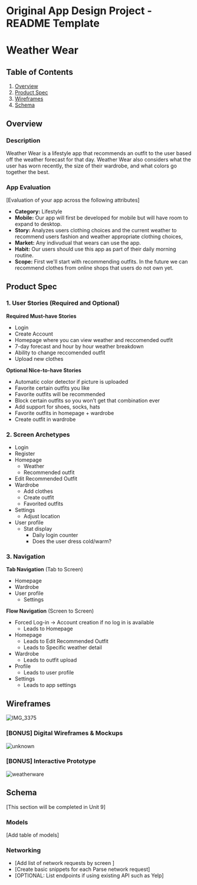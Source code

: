 Original App Design Project - README Template
===

# Weather Wear

## Table of Contents
1. [Overview](#Overview)
1. [Product Spec](#Product-Spec)
1. [Wireframes](#Wireframes)
2. [Schema](#Schema)

## Overview
### Description
Weather Wear is a lifestyle app that recommends an outfit to the user based off the weather forecast for that day. Weather Wear also considers what the user has worn recently, the size of their wardrobe, and what colors go together the best.

### App Evaluation
[Evaluation of your app across the following attributes]
- **Category:** Lifestyle
- **Mobile:** Our app will first be developed for mobile but will have room to expand to desktop.
- **Story:** Analyzes users clothing choices and the current weather to recommend users fashion and weather appropriate clothing choices,
- **Market:** Any indivudual that wears can use the app.
- **Habit:** Our users should use this app as part of their daily morning routine.
- **Scope:** First we'll start with recommending outfits. In the future we can recommend clothes from online shops that users do not own yet. 

## Product Spec

### 1. User Stories (Required and Optional)

**Required Must-have Stories**

* Login
* Create Account
* Homepage where you can view weather and reccomended outfit
* 7-day forecast and hour by hour weather breakdown
* Ability to change reccomended outfit
* Upload new clothes

**Optional Nice-to-have Stories**

* Automatic color detector if picture is uploaded
* Favorite certain outfits you like
* Favorite outfits will be recommended 
* Block certain outfits so you won't get that combination ever
* Add support for shoes, socks, hats
* Favorite outfits in homepage + wardrobe
* Create outfit in wardrobe

### 2. Screen Archetypes

* Login
* Register
* Homepage
   * Weather
   * Recommended outfit
* Edit Recommended Outfit
* Wardrobe
   * Add clothes
   * Create outfit
   * Favorited outfits
* Settings
   * Adjust location
* User profile
   * Stat display
      * Daily login counter
      * Does the user dress cold/warm?

### 3. Navigation

**Tab Navigation** (Tab to Screen)

* Homepage
* Wardrobe
* User profile
   * Settings

**Flow Navigation** (Screen to Screen)

* Forced Log-in -> Account creation if no log in is available
   * Leads to Homepage
* Homepage
   * Leads to Edit Recommended Outfit
   * Leads to Specific weather detail
* Wardrobe
   * Leads to outfit upload
* Profile
   * Leads to user profile
* Settings
   * Leads to app settings

## Wireframes
![IMG_3375](https://user-images.githubusercontent.com/50147938/160742246-edd3316a-093b-48bd-842b-ace2aabb7c91.jpg)

### [BONUS] Digital Wireframes & Mockups
![unknown](https://user-images.githubusercontent.com/50147938/160742347-91a7f921-794d-4548-83b6-bf7ede4a8bd2.png)

### [BONUS] Interactive Prototype
![weatherware](https://user-images.githubusercontent.com/50147938/160742062-0eb9cdf1-139a-441c-81c0-aad69f036498.gif)

## Schema 
[This section will be completed in Unit 9]
### Models
[Add table of models]
### Networking
- [Add list of network requests by screen ]
- [Create basic snippets for each Parse network request]
- [OPTIONAL: List endpoints if using existing API such as Yelp]
